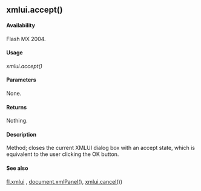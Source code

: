 ## xmlui.accept()

#### Availability

Flash MX 2004.

#### Usage

*xmlui.accept()*

#### Parameters

None.

#### Returns

Nothing.

#### Description

Method; closes the current XMLUI dialog box with an accept state, which is equivalent to the user clicking the OK button.

#### See also

[fl.xmlui](../flash_object_(fl)/fl81.md) , [document.xmlPanel()](../Document_object/docu6198.md), [xmlui.cancel()](../XMLUI_object/xmlui1.md))

<span id="xmlui.cancel()" class="anchor"></span>
